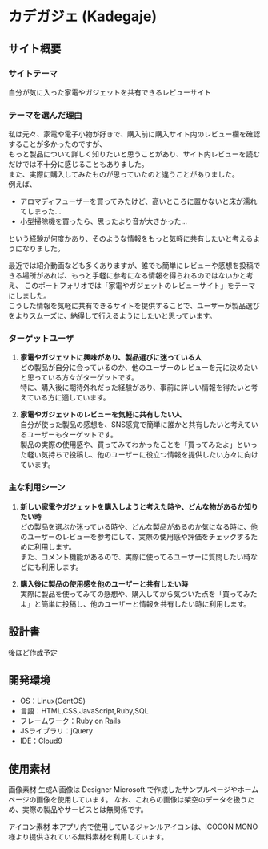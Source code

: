 # カデガジェ (Kadegaje)

## サイト概要

### サイトテーマ
自分が気に入った家電やガジェットを共有できるレビューサイト

### テーマを選んだ理由
私は元々、家電や電子小物が好きで、購入前に購入サイト内のレビュー欄を確認することが多かったのですが、  
もっと製品について詳しく知りたいと思うことがあり、サイト内レビューを読むだけでは不十分に感じることもありました。  
また、実際に購入してみたものが思っていたのと違うことがありました。  
例えば、  
- アロマディフューザーを買ってみたけど、高いところに置かないと床が濡れてしまった...  
- 小型掃除機を買ったら、思ったより音が大きかった...

という経験が何度かあり、そのような情報をもっと気軽に共有したいと考えるようになりました。  

最近では紹介動画なども多くありますが、誰でも簡単にレビューや感想を投稿できる場所があれば、もっと手軽に参考になる情報を得られるのではないかと考え、
このポートフォリオでは「家電やガジェットのレビューサイト」をテーマにしました。  
こうした情報を気軽に共有できるサイトを提供することで、ユーザーが製品選びをよりスムーズに、納得して行えるようにしたいと思っています。

### ターゲットユーザ
1. **家電やガジェットに興味があり、製品選びに迷っている人**  
どの製品が自分に合っているのか、他のユーザーのレビューを元に決めたいと思っている方々がターゲットです。  
特に、購入後に期待外れだった経験があり、事前に詳しい情報を得たいと考えている方に適しています。

2. **家電やガジェットのレビューを気軽に共有したい人**  
自分が使った製品の感想を、SNS感覚で簡単に誰かと共有したいと考えているユーザーもターゲットです。  
製品の実際の使用感や、買ってみてわかったことを「買ってみたよ」といった軽い気持ちで投稿し、他のユーザーに役立つ情報を提供したい方々に向けています。

### 主な利用シーン
1. **新しい家電やガジェットを購入しようと考えた時や、どんな物があるか知りたい時**  
どの製品を選ぶか迷っている時や、どんな製品があるのか気になる時に、他のユーザーのレビューを参考にして、実際の使用感や評価をチェックするために利用します。  
また、コメント機能があるので、実際に使ってるユーザーに質問したい時などにも利用します。

2. **購入後に製品の使用感を他のユーザーと共有したい時**  
実際に製品を使ってみての感想や、購入してから気づいた点を「買ってみたよ」と簡単に投稿し、他のユーザーと情報を共有したい時に利用します。

## 設計書
後ほど作成予定
​
## 開発環境
- OS：Linux(CentOS)
- 言語：HTML,CSS,JavaScript,Ruby,SQL
- フレームワーク：Ruby on Rails
- JSライブラリ：jQuery
- IDE：Cloud9
​
## 使用素材
画像素材
生成AI画像は Designer Microsoft で作成したサンプルページやホームページの画像を使用しています。
なお、これらの画像は架空のデータを扱うため、実際の製品やサービスとは無関係です。

アイコン素材
本アプリ内で使用しているジャンルアイコンは、ICOOON MONO 様より提供されている無料素材を利用しています。
